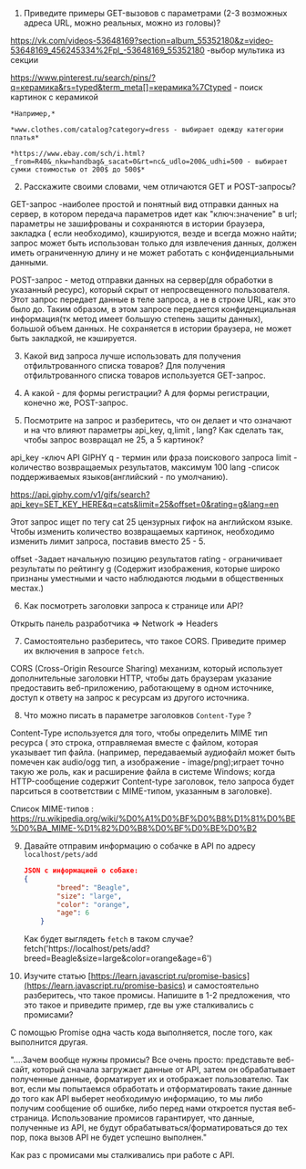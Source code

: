 1. Приведите примеры GET-вызовов с параметрами (2-3 возможных адреса URL, можно реальных, можно из головы)?

https://vk.com/videos-53648169?section=album_55352180&z=video-53648169_456245334%2Fpl_-53648169_55352180 -выбор мультика из секции

https://www.pinterest.ru/search/pins/?q=керамика&rs=typed&term_meta[]=керамика%7Ctyped  - поиск картинок с керамикой


    *Например,* 

    *www.clothes.com/catalog?category=dress - выбирает одежду категории платья*

    *https://www.ebay.com/sch/i.html?_from=R40&_nkw=handbag&_sacat=0&rt=nc&_udlo=200&_udhi=500 - выбирает сумки стоимостью от 200$ до 500$* 

2. Расскажите своими словами, чем отличаются GET и POST-запросы?

GET-запрос -наиболее простой и понятный вид отправки данных на сервер, в котором передача параметров идет как "ключ:значение" в url; параметры не зашифрованы и сохраняются в истории браузера, закладка ( если необходимо), кэшируются, везде и всегда можно найти; запрос может быть использован только для извлечения данных, должен иметь ограниченную длину и не может работать с конфиденциальными данными.

POST-запрос - метод отправки данных на сервер(для обработки в указанный ресурс), который скрыт от непросвещенного пользователя. Этот запрос передает данные в теле запроса, а не в строке URL, как это было до. Таким образом, в этом запросе передается конфиденциальная информация(тк метод имеет большую степень защиты данных), большой объем данных. Не сохраняется в истории браузера, не может быть закладкой, не кэшируется. 

3. Какой вид запроса лучше использовать для получения отфильтрованного списка товаров? 
Для получения отфильтрованного списка товаров используется GET-запрос.

4. А какой - для формы регистрации? 
А для формы регистрации, конечно же, POST-запрос.

5. Посмотрите на запрос и разберитесь, что он делает и что означают и на что влияют параметры api_key, q,limit , lang? Как сделать так, чтобы запрос возвращал не 25, а 5 картинок? 


api_key -ключ API GIPHY
q - термин или фраза поискового запроса
limit - количество возвращаемых результатов, максимум 100
lang -список поддерживаемых языков(английский - по умолчанию).

https://api.giphy.com/v1/gifs/search?api_key=SET_KEY_HERE&q=cats&limit=25&offset=0&rating=g&lang=en
    
Этот запрос ищет по тегу cat 25 цензурных гифок на английском языке. Чтобы изменить количество возвращаемых картинок, необходимо изменить лимит запроса, поставив вместо 25 - 5.

offset -Задает начальную позицию результатов
rating - ограничивает результаты по рейтингу g (Содержит изображения, которые широко признаны уместными и часто наблюдаются людьми в общественных местах.)

6. Как посмотреть заголовки запроса к странице или API?

Открыть панель разработчика => Network => Headers

7. Самостоятельно разберитесь, что такое CORS. Приведите пример их включения в запросе `fetch`.

CORS (Cross-Origin Resource Sharing) механизм, который использует дополнительные заголовки HTTP, чтобы дать браузерам указание предоставить веб-приложению, работающему в одном источнике, доступ к ответу на запрос к ресурсам из другого источника.

8. Что можно писать в параметре заголовков `Content-Type` ?

Content-Type используется для того, чтобы определить MIME тип ресурса ( это строка, отправляемая вместе с файлом, которая указывает тип файла. (например, передаваемый аудиофайл может быть помечен как audio/ogg тип, а изображение - image/png);играет точно такую же роль, как и расширение файла в системе Windows;  когда HTTP-сообщение содержит Content-type заголовок, тело запроса будет парситься в соответствии с MIME-типом, указанным в заголовке).

Список MIME-типов :  https://ru.wikipedia.org/wiki/%D0%A1%D0%BF%D0%B8%D1%81%D0%BE%D0%BA_MIME-%D1%82%D0%B8%D0%BF%D0%BE%D0%B2

9. Давайте отправим информацию о собачке в API по адресу `localhost/pets/add` 

    ```json
    JSON с информацией о собаке:
    {
    		"breed": "Beagle",
    		"size": "large",
    		"color": "orange",
    		"age": 6
    	}
    ```

    Как будет выглядеть `fetch` в таком случае?
    fetch('https://localhost/pets/add?breed=Beagle&size=large&color=orange&age=6')

10. Изучите статью [https://learn.javascript.ru/promise-basics](https://learn.javascript.ru/promise-basics) и самостоятельно разберитесь, что такое промисы. Напишите в 1-2 предложения, что это такое и приведите пример, где вы уже сталкивались с промисами?

С помощью Promise одна часть кода выполняется, после того, как выполнится другая.

"....Зачем вообще нужны промисы? Все очень просто: представьте веб-сайт, который сначала загружает данные от API, затем он обрабатывает полученные данные, форматирует их и отображает пользователю. Так вот, если мы попытаемся обработать и отформатировать такие данные до того как API выберет необходимую информацию, то мы либо получим сообщение об ошибке, либо перед нами откроется пустая веб-страница. Использование промисов гарантирует, что данные, полученные из API, не будут обрабатываться/форматироваться до тех пор, пока вызов API не будет успешно выполнен."

Как раз с промисами мы сталкивались при работе с API.